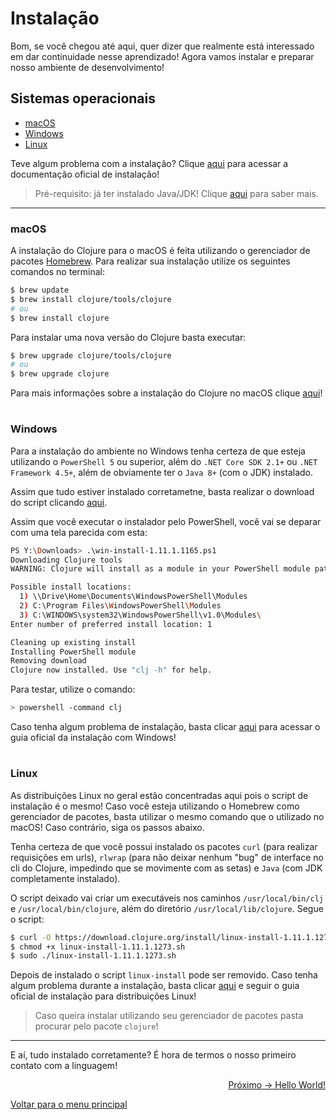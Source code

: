 # Instalação

Bom, se você chegou até aqui, quer dizer que realmente está interessado em dar continuidade nesse aprendizado! Agora vamos instalar e preparar nosso ambiente de desenvolvimento!

## Sistemas operacionais
- [macOS](https://github.com/lanjoni/clojure4noobs/blob/main/content/intro/instalacao.md#macos)
- [Windows](https://github.com/lanjoni/clojure4noobs/blob/main/content/intro/instalacao.md#windows)
- [Linux](https://github.com/lanjoni/clojure4noobs/blob/main/content/intro/instalacao.md#linux)

Teve algum problema com a instalação? Clique [aqui](https://clojure.org/guides/install_clojure) para acessar a documentação oficial de instalação!

> Pré-requisito: já ter instalado Java/JDK! Clique [aqui](https://clojure.org/guides/install_clojure#java) para saber mais.

---

### macOS

A instalação do Clojure para o macOS é feita utilizando o gerenciador de pacotes [Homebrew](https://brew.sh/). Para realizar sua instalação utilize os seguintes comandos no terminal:

```sh
$ brew update
$ brew install clojure/tools/clojure
# ou
$ brew install clojure
```

Para instalar uma nova versão do Clojure basta executar:

```sh
$ brew upgrade clojure/tools/clojure
# ou
$ brew upgrade clojure
```

Para mais informações sobre a instalação do Clojure no macOS clique [aqui](https://clojure.org/guides/install_clojure#_mac_os_instructions)!

#

### Windows

Para a instalação do ambiente no Windows tenha certeza de que esteja utilizando o `PowerShell 5` ou superior, além do `.NET Core SDK 2.1+` ou `.NET Framework 4.5+`, além de obviamente ter o `Java 8+` (com o JDK) instalado.

Assim que tudo estiver instalado corretametne, basta realizar o download do script clicando [aqui](https://download.clojure.org/install/win-install-1.11.1.1165.ps1).

Assim que você executar o instalador pelo PowerShell, você vai se deparar com uma tela parecida com esta:

```sh
PS Y:\Downloads> .\win-install-1.11.1.1165.ps1
Downloading Clojure tools
WARNING: Clojure will install as a module in your PowerShell module path.

Possible install locations:
  1) \\Drive\Home\Documents\WindowsPowerShell\Modules
  2) C:\Program Files\WindowsPowerShell\Modules
  3) C:\WINDOWS\system32\WindowsPowerShell\v1.0\Modules\
Enter number of preferred install location: 1

Cleaning up existing install
Installing PowerShell module
Removing download
Clojure now installed. Use "clj -h" for help.
```

Para testar, utilize o comando:

```sh
> powershell -command clj 
```

Caso tenha algum problema de instalação, basta clicar [aqui](https://github.com/clojure/tools.deps.alpha/wiki/clj-on-Windows) para acessar o guia oficial da instalação com Windows!

#

### Linux

As distribuições Linux no geral estão concentradas aqui pois o script de instalação é o mesmo! Caso você esteja utilizando o Homebrew como gerenciador de pacotes, basta utilizar o mesmo comando que o utilizado no macOS! Caso contrário, siga os passos abaixo.

Tenha certeza de que você possui instalado os pacotes `curl` (para realizar requisições em urls), `rlwrap` (para não deixar nenhum "bug" de interface no cli do Clojure, impedindo que se movimente com as setas) e `Java` (com JDK completamente instalado). 

O script deixado vai criar um executáveis nos caminhos `/usr/local/bin/clj` e `/usr/local/bin/clojure`, além do diretório `/usr/local/lib/clojure`. Segue o script:

```sh
$ curl -O https://download.clojure.org/install/linux-install-1.11.1.1273.sh
$ chmod +x linux-install-1.11.1.1273.sh
$ sudo ./linux-install-1.11.1.1273.sh
```

Depois de instalado o script `linux-install` pode ser removido. Caso tenha algum problema durante a instalação, basta clicar [aqui](https://clojure.org/guides/install_clojure#_linux_instructions) e seguir o guia oficial de instalação para distribuições Linux!

> Caso queira instalar utilizando seu gerenciador de pacotes pasta procurar pelo pacote `clojure`!

---

E aí, tudo instalado corretamente? É hora de termos o nosso primeiro contato com a linguagem!

<p align="right">
  <a href="https://github.com/lanjoni/clojure4noobs/blob/main/content/intro/helloworld.md">Próximo -> Hello World!</a>
</p>

<p align="left">
  <a href="https://github.com/lanjoni/clojure4noobs#roadmap">Voltar para o menu principal</a>
</p>
